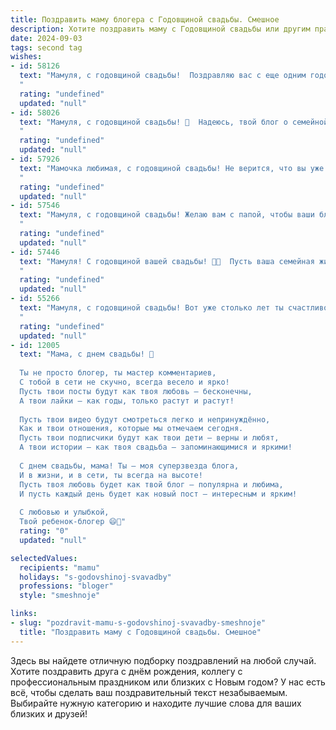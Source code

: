 ```yaml
---
title: Поздравить маму блогера с Годовщиной свадьбы. Смешное
description: Хотите поздравить маму с Годовщиной свадьбы или другим праздником? Наш ИИ создаст незабываемое поздравление, а вы обязательно выделитесь среди других.  
date: 2024-09-03
tags: second tag
wishes:
- id: 58126
  text: "Мамуля, с годовщиной свадьбы!  Поздравляю вас с еще одним годом совместной жизни, где вы, как два опытных блогера, постигаете тонкости семейной жизни, создавая контент, который вызывает у всех зависть! 😉🎉
  "
  rating: "undefined"
  updated: "null"
- id: 58026
  text: "Мамуля, с годовщиной свадьбы! 🎉  Надеюсь, твой блог о семейной жизни не заскучал от переизбытка романтики и уже готов к новой порции лайков от счастливых подписчиков! 😘  Ведь твоя жизнь - это самый классный контент! 😜
  "
  rating: "undefined"
  updated: "null"
- id: 57926
  text: "Мамочка любимая, с годовщиной свадьбы! Не верится, что вы уже столько лет вместе, все еще высмеиваете папу за его странные шутки и терпеливо слушаете его рассказы о рыбалке. Желаю, чтобы ваша семейная жизнь была такой же яркой и насыщенной, как ваши блоги, полные креатива и юмора! 🎉
  "
  rating: "undefined"
  updated: "null"
- id: 57546
  text: "Мамуля, с годовщиной свадьбы! Желаю вам с папой, чтобы ваши блоги про семейную жизнь были наполнены только позитивными лайками и комментариями, а хейтеры обходили ваш уютный дом стороной! 😉
  "
  rating: "undefined"
  updated: "null"
- id: 57446
  text: "Мамуля! С годовщиной вашей свадьбы! 🎉🎊  Пусть ваша семейная жизнь будет такой же яркой и динамичной, как ваши блоги. 😉 А главное — не забывайте про \"лайки\" от друг друга, даже если настроение \"дизлайк\"! 😂❤️
  "
  rating: "undefined"
  updated: "null"
- id: 55266
  text: "Мамуля, с годовщиной свадьбы! Вот уже столько лет ты счастливо живешь в браке и ведешь блог о семейной жизни – настоящий эксперт по отношениям! 😂  Пусть ваш семейный канал продолжит радовать подписчиков искрометным юмором и вдохновлять на новые подвиги! 🥂🎉
  "
  rating: "undefined"
  updated: "null"
- id: 12005
  text: "Мама, с днем свадьбы! 🎉
  
  Ты не просто блогер, ты мастер комментариев,
  С тобой в сети не скучно, всегда весело и ярко!
  Пусть твои посты будут как твоя любовь – бесконечны,
  А твои лайки – как годы, только растут и растут!
  
  Пусть твои видео будут смотреться легко и непринуждённо,
  Как и твои отношения, которые мы отмечаем сегодня.
  Пусть твои подписчики будут как твои дети – верны и любят,
  А твои истории – как твоя свадьба – запоминающимися и яркими!
  
  С днем свадьбы, мама! Ты – моя суперзвезда блога,
  И в жизни, и в сети, ты всегда на высоте!
  Пусть твоя любовь будет как твой блог – популярна и любима,
  И пусть каждый день будет как новый пост – интересным и ярким!
  
  С любовью и улыбкой,
  Твой ребенок-блогер 😄💖"
  rating: "0"
  updated: "null"

selectedValues:
  recipients: "mamu"
  holidays: "s-godovshinoj-svavadby"
  professions: "bloger"
  style: "smeshnoje"

links:
- slug: "pozdravit-mamu-s-godovshinoj-svavadby-smeshnoje"
  title: "Поздравить маму с Годовщиной свадьбы. Смешное"
---
```


Здесь вы найдете отличную подборку поздравлений на любой случай. 
Хотите поздравить друга с днём рождения, коллегу с профессиональным праздником или близких с Новым годом? У нас есть всё, чтобы сделать ваш поздравительный текст незабываемым. Выбирайте нужную категорию и находите лучшие слова для ваших близких и друзей!
